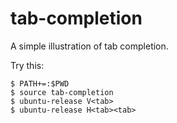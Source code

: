 # tab-completion

A simple illustration of tab completion.

Try this:

    $ PATH+=:$PWD
    $ source tab-completion
    $ ubuntu-release V<tab>
    $ ubuntu-release H<tab><tab>
